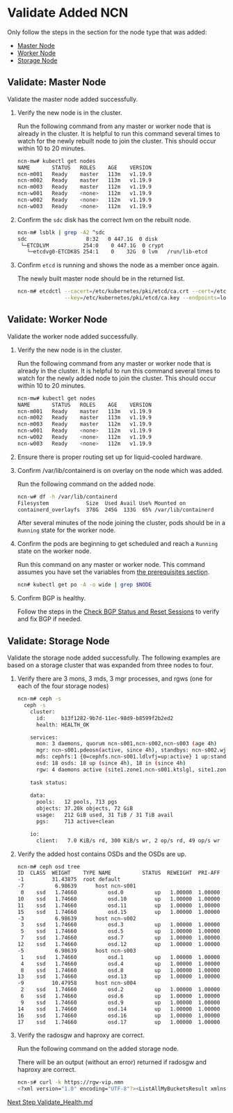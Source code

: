 # Validate Added NCN

Only follow the steps in the section for the node type that was added:

  - [Master Node](#validate-master-node)
  - [Worker Node](#validate-worker-node)
  - [Storage Node](#validate-storage-node)

<a name="validate-master-node"></a>
## Validate: Master Node

Validate the master node added successfully.

1. Verify the new node is in the cluster.

    Run the following command from any master or worker node that is already in the cluster. It is helpful to run this command several times to watch for the newly rebuilt node to join the cluster. This should occur within 10 to 20 minutes.

    ```bash
    ncn-mw# kubectl get nodes
    NAME       STATUS   ROLES    AGE    VERSION
    ncn-m001   Ready    master   113m   v1.19.9
    ncn-m002   Ready    master   113m   v1.19.9
    ncn-m003   Ready    master   112m   v1.19.9
    ncn-w001   Ready    <none>   112m   v1.19.9
    ncn-w002   Ready    <none>   112m   v1.19.9
    ncn-w003   Ready    <none>   112m   v1.19.9
    ```

1. Confirm the `sdc` disk has the correct lvm on the rebuilt node.

    ```bash
    ncn-m# lsblk | grep -A2 ^sdc
    sdc                   8:32   0 447.1G  0 disk
     └─ETCDLVM           254:0    0 447.1G  0 crypt
       └─etcdvg0-ETCDK8S 254:1    0    32G  0 lvm   /run/lib-etcd
    ```

1. Confirm `etcd` is running and shows the node as a member once again.

    The newly built master node should be in the returned list.

    ```bash
    ncn-m# etcdctl --cacert=/etc/kubernetes/pki/etcd/ca.crt --cert=/etc/kubernetes/pki/etcd/ca.crt \
                   --key=/etc/kubernetes/pki/etcd/ca.key --endpoints=localhost:2379 member list
    ```

<a name="validate-worker-node"></a>
## Validate: Worker Node

Validate the worker node added successfully.

1. Verify the new node is in the cluster.

      Run the following command from any master or worker node that is already in the cluster. It is helpful to run this command several times to watch for the newly added node to join the cluster. This should occur within 10 to 20 minutes.

      ```bash
      ncn-mw# kubectl get nodes
      NAME       STATUS   ROLES    AGE    VERSION
      ncn-m001   Ready    master   113m   v1.19.9
      ncn-m002   Ready    master   113m   v1.19.9
      ncn-m003   Ready    master   112m   v1.19.9
      ncn-w001   Ready    <none>   112m   v1.19.9
      ncn-w002   Ready    <none>   112m   v1.19.9
      ncn-w003   Ready    <none>   112m   v1.19.9
      ```

1. Ensure there is proper routing set up for liquid-cooled hardware.

1. Confirm /var/lib/containerd is on overlay on the node which was added.

    Run the following command on the added node.

    ```bash
    ncn-w# df -h /var/lib/containerd
    Filesystem            Size  Used Avail Use% Mounted on
    containerd_overlayfs  378G  245G  133G  65% /var/lib/containerd
    ```

    After several minutes of the node joining the cluster, pods should be in a `Running` state for the worker node.

1. Confirm the pods are beginning to get scheduled and reach a `Running` state on the worker node.

    Run this command on any master or worker node. This command assumes you have set the variables from [the prerequisites section](../Add_Remove_Replace_NCNs.md#add-ncn-prerequisites).

    ```bash
    ncn# kubectl get po -A -o wide | grep $NODE
    ```

1. Confirm BGP is healthy.

    Follow the steps in the [Check BGP Status and Reset Sessions](../../network/metallb_bgp/Check_BGP_Status_and_Reset_Sessions.md#Prerequisites) to verify and fix BGP if needed.

<a name="validate-storage-node"></a>
## Validate: Storage Node

Validate the storage node added successfully. The following examples are based on a storage cluster that was expanded from three nodes to four.

1. Verify there are 3 mons, 3 mds, 3 mgr processes, and rgws (one for each of the four storage nodes)

    ```bash
    ncn-m# ceph -s
      ceph -s
        cluster:
          id:     b13f1282-9b7d-11ec-98d9-b8599f2b2ed2
          health: HEALTH_OK

        services:
          mon: 3 daemons, quorum ncn-s001,ncn-s002,ncn-s003 (age 4h)
          mgr: ncn-s001.pdeosn(active, since 4h), standbys: ncn-s002.wjnqvu, ncn-s003.avkrzl
          mds: cephfs:1 {0=cephfs.ncn-s001.ldlvfj=up:active} 1 up:standby-replay 1 up:standby
          osd: 18 osds: 18 up (since 4h), 18 in (since 4h)
          rgw: 4 daemons active (site1.zone1.ncn-s001.ktslgl, site1.zone1.ncn-s002.inynsh, site1.zone1.ncn-s003.dvyhak, site1.zone1.ncn-s004.jnhqvt)
      
        task status:
      
        data:
          pools:   12 pools, 713 pgs
          objects: 37.20k objects, 72 GiB
          usage:   212 GiB used, 31 TiB / 31 TiB avail
          pgs:     713 active+clean

        io:
          client:   7.0 KiB/s rd, 300 KiB/s wr, 2 op/s rd, 49 op/s wr
    ```

1. Verify the added host contains OSDs and the OSDs are up.

    ```bash
    ncn-m# ceph osd tree
    ID  CLASS  WEIGHT    TYPE NAME          STATUS  REWEIGHT  PRI-AFF
    -1         31.43875  root default
    -7          6.98639      host ncn-s001
     0    ssd   1.74660          osd.0          up   1.00000  1.00000
    10    ssd   1.74660          osd.10         up   1.00000  1.00000
    11    ssd   1.74660          osd.11         up   1.00000  1.00000
    15    ssd   1.74660          osd.15         up   1.00000  1.00000
    -3          6.98639      host ncn-s002
     3    ssd   1.74660          osd.3          up   1.00000  1.00000
     5    ssd   1.74660          osd.5          up   1.00000  1.00000
     7    ssd   1.74660          osd.7          up   1.00000  1.00000
    12    ssd   1.74660          osd.12         up   1.00000  1.00000
    -5          6.98639      host ncn-s003
     1    ssd   1.74660          osd.1          up   1.00000  1.00000
     4    ssd   1.74660          osd.4          up   1.00000  1.00000
     8    ssd   1.74660          osd.8          up   1.00000  1.00000
    13    ssd   1.74660          osd.13         up   1.00000  1.00000
    -9         10.47958      host ncn-s004
     2    ssd   1.74660          osd.2          up   1.00000  1.00000
     6    ssd   1.74660          osd.6          up   1.00000  1.00000
     9    ssd   1.74660          osd.9          up   1.00000  1.00000
    14    ssd   1.74660          osd.14         up   1.00000  1.00000
    16    ssd   1.74660          osd.16         up   1.00000  1.00000
    17    ssd   1.74660          osd.17         up   1.00000  1.00000
    ```

1. Verify the radosgw and haproxy are correct.

    Run the following command on the added storage node.

    There will be an output \(without an error\) returned if radosgw and haproxy are correct.

    ```bash
    ncn-s# curl -k https://rgw-vip.nmn
    <?xml version="1.0" encoding="UTF-8"?><ListAllMyBucketsResult xmlns="http://s3.amazonaws.com/doc/2006-03-01/ "><Owner><ID>anonymous</ID><DisplayName></DisplayName></Owner><Buckets></Buckets></ListAllMyBucketsResult
    ```

[Next Step Validate_Health.md](Validate_Health.md)
